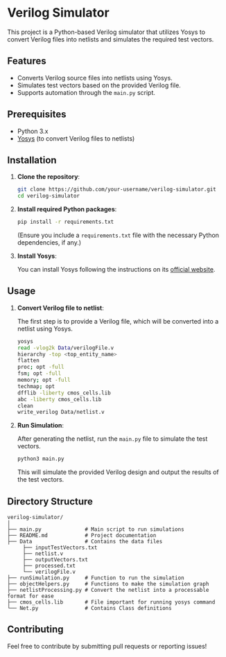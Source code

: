 # Verilog Simulator

This project is a Python-based Verilog simulator that utilizes Yosys to convert Verilog files into netlists and simulates the required test vectors.

## Features
- Converts Verilog source files into netlists using Yosys.
- Simulates test vectors based on the provided Verilog file.
- Supports automation through the `main.py` script.

## Prerequisites

- Python 3.x
- [Yosys](https://yosyshq.net/yosys/) (to convert Verilog files to netlists)

## Installation

1. **Clone the repository**:

   ```bash
   git clone https://github.com/your-username/verilog-simulator.git
   cd verilog-simulator
   ```

2. **Install required Python packages**:

   ```bash
   pip install -r requirements.txt
   ```

   (Ensure you include a `requirements.txt` file with the necessary Python dependencies, if any.)

3. **Install Yosys**:

   You can install Yosys following the instructions on its [official website](https://yosyshq.net/yosys/).

## Usage

1. **Convert Verilog file to netlist**:

   The first step is to provide a Verilog file, which will be converted into a netlist using Yosys.

   ```bash
   yosys 
   read -vlog2k Data/verilogFile.v
   hierarchy -top <top_entity_name>
   flatten
   proc; opt -full
   fsm; opt -full
   memory; opt -full
   techmap; opt
   dfflib -liberty cmos_cells.lib
   abc -liberty cmos_cells.lib
   clean
   write_verilog Data/netlist.v
   ```

2. **Run Simulation**:

   After generating the netlist, run the `main.py` file to simulate the test vectors.

   ```bash
   python3 main.py
   ```

   This will simulate the provided Verilog design and output the results of the test vectors.

## Directory Structure

```
verilog-simulator/
│
├── main.py              # Main script to run simulations
├── README.md            # Project documentation
├── Data                 # Contains the data files
     ├── inputTestVectors.txt               
     ├── netlist.v
     ├── outputVectors.txt
     ├── processed.txt
     └── verilogFile.v
├── runSimulation.py     # Function to run the simulation
├── objectHelpers.py     # Functions to make the simulation graph
├── netlistProcessing.py # Convert the netlist into a processable format for ease
├── cmos_cells.lib       # File important for running yosys command
└── Net.py               # Contains Class definitions

```

## Contributing

Feel free to contribute by submitting pull requests or reporting issues!

